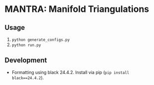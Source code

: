 # MANTRA: Manifold Triangulations

## Usage

1. `python generate_configs.py`
2. `python run.py`

## Development

- Formatting using black 24.4.2. Install via pip (`pip install black==24.4.2`).
